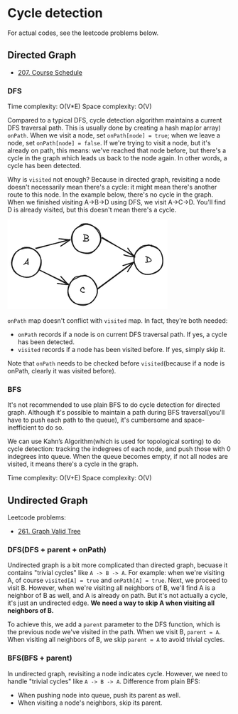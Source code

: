 # Cycle detection
For actual codes, see the leetcode problems below.

## Directed Graph

* [207. Course Schedule](../../../Leetcode/0207-CourseSchedule/README.md)


### DFS
Time complexity: O(V*E)
Space complexity: O(V)

Compared to a typical DFS, cycle detection algorithm maintains a current DFS traversal path. This is usually done by creating a hash map(or array) `onPath`. When we visit a node, set `onPath[node] = true`; when we leave a node, set `onPath[node] = false`. If we're trying to visit a node, but it's already on path, this means: we've reached that node before, but there's a cycle in the graph which leads us back to the node again. In other words, a cycle has been detected.

Why is `visited` not enough? Because in directed graph, revisiting a node doesn't necessarily mean there's a cycle: it might mean there's another route to this node. In the example below, there's no cycle in the graph. When we finished visiting A->B->D using DFS, we visit A->C->D. You'll find D is already visited, but this doesn't mean there's a cycle.

![directed graph](directed-graph.png)

`onPath` map doesn't conflict with `visited` map. In fact, they're both needed:

* `onPath` records if a node is on current DFS traversal path. If yes, a cycle has been detected.
* `visited` records if a node has been visited before. If yes, simply skip it.

Note that `onPath` needs to be checked before `visited`(because if a node is onPath, clearly it was visited before).

### BFS
It's not recommended to use plain BFS to do cycle detection for directed graph. Although it's possible to maintain a path during BFS traversal(you'll have to push each path to the queue), it's cumbersome and space-inefficient to do so.

We can use Kahn’s Algorithm(which is used for topological sorting) to do cycle detection: tracking the indegrees of each node, and push those with 0 indegrees into queue. When the queue becomes empty, if not all nodes are visited, it means there's a cycle in the graph.

Time complexity: O(V+E)
Space complexity: O(V)

## Undirected Graph
Leetcode problems:

* [261. Graph Valid Tree](../../../Leetcode/0261-GraphValidTree/README.md)

### DFS(DFS + parent + onPath)
Undirected graph is a bit more complicated than directed graph, becuase it contains "trivial cycles" like `A -> B -> A`. For example: when we're visiting A, of course `visited[A] = true` and `onPath[A] = true`. Next, we proceed to visit B. However, when we're visiting all neighbors of B, we'll find A is a neighbor of B as well, and A is already on path. But it's not actually a cycle, it's just an undirected edge. **We need a way to skip A when visiting all neighbors of B.**

To achieve this, we add a `parent` parameter to the DFS function, which is the previous node we've visited in the path. When we visit B, `parent = A`. When visiting all neighbors of B, we skip `parent = A` to avoid trivial cycles.

### BFS(BFS + parent)
In undirected graph, revisiting a node indicates cycle. However, we need to handle "trivial cycles" like `A -> B -> A`. Difference from plain BFS:

* When pushing node into queue, push its parent as well.
* When visiting a node's neighbors, skip its parent.
